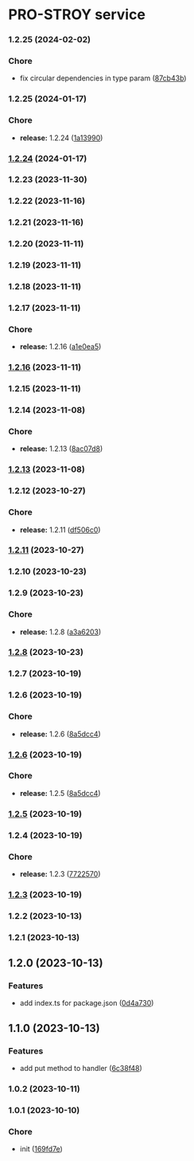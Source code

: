 # PRO-STROY service
### 1.2.25 (2024-02-02)


### Chore

* fix circular dependencies in type param ([87cb43b](https://github.com/CapibarJS/nest-common/commit/87cb43b28ae1730c6aa114aa1a485cfc2525b835))

### 1.2.25 (2024-01-17)


### Chore

* **release:** 1.2.24 ([1a13990](https://github.com/CapibarJS/nest-common/commit/1a139900f5a5b41d39aa5bd786f57e9e767db14a))

### [1.2.24](https://github.com/CapibarJS/nest-common/compare/v1.2.23...v1.2.24) (2024-01-17)

### 1.2.23 (2023-11-30)

### 1.2.22 (2023-11-16)

### 1.2.21 (2023-11-16)

### 1.2.20 (2023-11-11)

### 1.2.19 (2023-11-11)

### 1.2.18 (2023-11-11)

### 1.2.17 (2023-11-11)


### Chore

* **release:** 1.2.16 ([a1e0ea5](https://github.com/CapibarJS/nest-common/commit/a1e0ea5cc61f155ec285a2a3cb3e78a9d85ecdb3))

### [1.2.16](https://github.com/CapibarJS/nest-common/compare/v1.2.15...v1.2.16) (2023-11-11)

### 1.2.15 (2023-11-11)

### 1.2.14 (2023-11-08)


### Chore

* **release:** 1.2.13 ([8ac07d8](https://github.com/CapibarJS/nest-common/commit/8ac07d83adab6bb2cc4114164891ec10a7dfb478))

### [1.2.13](https://github.com/CapibarJS/nest-common/compare/v1.2.12...v1.2.13) (2023-11-08)

### 1.2.12 (2023-10-27)


### Chore

* **release:** 1.2.11 ([df506c0](https://github.com/CapibarJS/nest-common/commit/df506c0d74835a1e8d65e97bd210ff7b7c778337))

### [1.2.11](https://github.com/CapibarJS/nest-common/compare/v1.2.10...v1.2.11) (2023-10-27)

### 1.2.10 (2023-10-23)

### 1.2.9 (2023-10-23)


### Chore

* **release:** 1.2.8 ([a3a6203](https://github.com/CapibarJS/nest-common/commit/a3a62037577224a8feb73a9111f994e20689cc25))

### [1.2.8](https://github.com/CapibarJS/nest-common/compare/v1.2.7...v1.2.8) (2023-10-23)

### 1.2.7 (2023-10-19)

### 1.2.6 (2023-10-19)


### Chore

* **release:** 1.2.6 ([8a5dcc4](https://github.com/CapibarJS/nest-common/commit/8a5dcc40b4d44b18f8de21f9e169c721385d58ff))

### [1.2.6](https://github.com/CapibarJS/nest-common/compare/v1.2.4...v1.2.6) (2023-10-19)


### Chore

* **release:** 1.2.5 ([8a5dcc4](https://github.com/CapibarJS/nest-common/commit/8a5dcc40b4d44b18f8de21f9e169c721385d58ff))

### [1.2.5](https://github.com/CapibarJS/nest-common/compare/v1.2.4...v1.2.5) (2023-10-19)

### 1.2.4 (2023-10-19)


### Chore

* **release:** 1.2.3 ([7722570](https://github.com/CapibarJS/nest-common/commit/7722570d59a17ef31bcf73fa1e6ac99a25d83e68))

### [1.2.3](https://github.com/CapibarJS/nest-common/compare/v1.2.2...v1.2.3) (2023-10-19)

### 1.2.2 (2023-10-13)

### 1.2.1 (2023-10-13)

## 1.2.0 (2023-10-13)


### Features

* add index.ts for package.json ([0d4a730](https://github.com/CapibarJS/nest-common/commit/0d4a7308765a9e6dce0c266ad908ff20822b2bef))

## 1.1.0 (2023-10-13)


### Features

* add put method to handler ([6c38f48](https://github.com/CapibarJS/nest-common/commit/6c38f483f88433ee7d79b0e42809c895952d18b1))

### 1.0.2 (2023-10-11)

### 1.0.1 (2023-10-10)


### Chore

* init ([169fd7e](https://github.com/CapibarJS/nest-common/commit/169fd7e928532f3f5983ebf52f209d7b055cc6b8))
